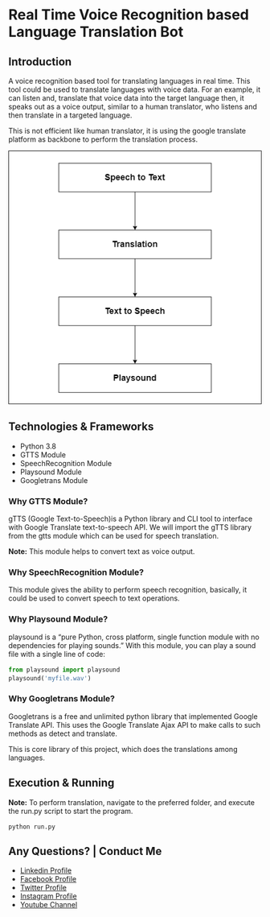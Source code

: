 # Real Time Voice Recognition based Language Translation Bot

## Introduction

 A voice recognition based tool for translating languages in real time. This tool could be used to translate languages with voice data. For an example, it can listen and, translate that voice data into the target language then, it speaks out as a voice output, similar to a human translator, who listens and then translate in a targeted language.  

 This is not efficient like human translator, it is using the google translate platform as backbone to perform the translation process.


![diagram](github-readme-contents/system-architeture.png)

 ## Technologies & Frameworks

 - Python 3.8
 - GTTS Module
 - SpeechRecognition Module
 - Playsound Module
 - Googletrans Module


### Why GTTS Module?

gTTS (Google Text-to-Speech)is a Python library and CLI tool to interface with Google Translate text-to-speech API. We will import the gTTS library from the gtts module which can be used for speech translation.

**Note:** This module helps to convert text as voice output.


### Why SpeechRecognition Module?

This module gives the ability to perform speech recognition, basically, it could be used to convert speech to text operations.

### Why Playsound Module?

playsound is a “pure Python, cross platform, single function module with no dependencies for playing sounds.” With this module, you can play a sound file with a single line of code:

``` python
from playsound import playsound
playsound('myfile.wav')
```

### Why Googletrans Module?

Googletrans is a free and unlimited python library that implemented Google Translate API. This uses the Google Translate Ajax API to make calls to such methods as detect and translate.

This is core library of this project, which does the translations among languages.

## Execution & Running

**Note:** To perform translation, navigate to the preferred folder, and execute the run.py script to start the program.

```
python run.py

```

Any Questions? | Conduct Me
---

* [Linkedin Profile](https://www.linkedin.com/in/gunarakulangunaretnam/)
* [Facebook Profile](https://www.facebook.com/gunarakulan)
* [Twitter Profile](https://twitter.com/gunarakulang)
* [Instagram Profile](https://www.instagram.com/gunarakulan_gunaretnam/)
* [Youtube Channel](https://www.youtube.com/channel/UCMWkED5sabgVZSCKjZuRJXA/videos)
